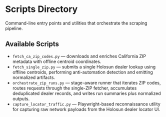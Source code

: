 # Scripts Directory

Command-line entry points and utilities that orchestrate the scraping pipeline.

## Available Scripts
- `fetch_ca_zip_codes.py` — downloads and enriches California ZIP metadata with offline centroid coordinates.
- `fetch_single_zip.py` — submits a single Holosun dealer lookup using offline centroids, performing anti-automation detection and emitting normalized artifacts.
- `orchestrate_zip_runs.py` — stage-aware runner that iterates ZIP codes, routes requests through the single-ZIP fetcher, accumulates deduplicated dealer records, and writes run summaries plus normalized outputs.
- `capture_locator_traffic.py` — Playwright-based reconnaissance utility for capturing raw network payloads from the Holosun dealer locator UI.
